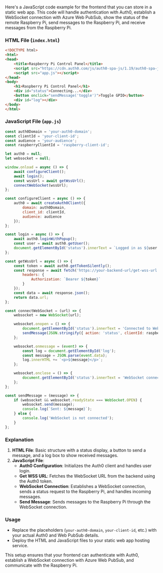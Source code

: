 Here's a JavaScript code example for the frontend that you can store in a static web app. This code will handle authentication with Auth0, establish a WebSocket connection with Azure Web PubSub, show the status of the remote Raspberry Pi, send messages to the Raspberry Pi, and receive messages from the Raspberry Pi.

### HTML File (`index.html`)
```html
<!DOCTYPE html>
<html>
<head>
    <title>Raspberry Pi Control Panel</title>
    <script src="https://cdn.auth0.com/js/auth0-spa-js/1.19/auth0-spa-js.production.js"></script>
    <script src="app.js"></script>
</head>
<body>
    <h1>Raspberry Pi Control Panel</h1>
    <div id="status">Connecting...</div>
    <button onclick="sendMessage('toggle')">Toggle GPIO</button>
    <div id="log"></div>
</body>
</html>
```

### JavaScript File (`app.js`)
```javascript
const auth0Domain = 'your-auth0-domain';
const clientId = 'your-client-id';
const audience = 'your-audience';
const raspberryClientId = 'raspberry-client-id';

let auth0 = null;
let websocket = null;

window.onload = async () => {
    await configureClient();
    await login();
    const wssUrl = await getWssUrl();
    connectWebSocket(wssUrl);
};

const configureClient = async () => {
    auth0 = await createAuth0Client({
        domain: auth0Domain,
        client_id: clientId,
        audience: audience
    });
};

const login = async () => {
    await auth0.loginWithPopup();
    const user = await auth0.getUser();
    document.getElementById('status').innerText = `Logged in as ${user.name}`;
};

const getWssUrl = async () => {
    const token = await auth0.getTokenSilently();
    const response = await fetch('https://your-backend-url/get-wss-url', {
        headers: {
            Authorization: `Bearer ${token}`
        }
    });
    const data = await response.json();
    return data.url;
};

const connectWebSocket = (url) => {
    websocket = new WebSocket(url);

    websocket.onopen = () => {
        document.getElementById('status').innerText = 'Connected to WebSocket';
        sendMessage(JSON.stringify({ action: 'status', clientId: raspberryClientId }));
    };

    websocket.onmessage = (event) => {
        const log = document.getElementById('log');
        const message = JSON.parse(event.data);
        log.innerHTML += `<p>${message}</p>`;
    };

    websocket.onclose = () => {
        document.getElementById('status').innerText = 'WebSocket connection closed';
    };
};

const sendMessage = (message) => {
    if (websocket && websocket.readyState === WebSocket.OPEN) {
        websocket.send(message);
        console.log(`Sent: ${message}`);
    } else {
        console.log('WebSocket is not connected');
    }
};
```

### Explanation
1. **HTML File**: Basic structure with a status display, a button to send a message, and a log box to show received messages.
2. **JavaScript File**:
   - **Auth0 Configuration**: Initializes the Auth0 client and handles user login.
   - **Get WSS URL**: Fetches the WebSocket URL from the backend using the Auth0 token.
   - **WebSocket Connection**: Establishes a WebSocket connection, sends a status request to the Raspberry Pi, and handles incoming messages.
   - **Send Message**: Sends messages to the Raspberry Pi through the WebSocket connection.

### Usage
- Replace the placeholders (`your-auth0-domain`, `your-client-id`, etc.) with your actual Auth0 and Web PubSub details.
- Deploy the HTML and JavaScript files to your static web app hosting service.

This setup ensures that your frontend can authenticate with Auth0, establish a WebSocket connection with Azure Web PubSub, and communicate with the Raspberry Pi.

